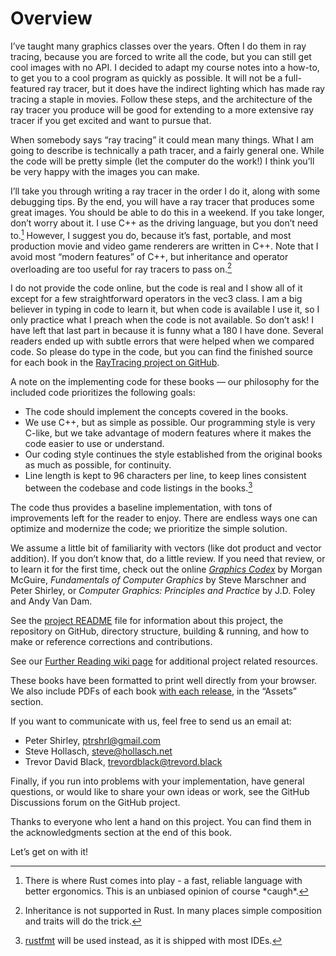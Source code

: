 # Overview

I’ve taught many graphics classes over the years. Often I do them in ray tracing, because you are forced to write all the code, but you can still get cool images with no API. I decided to adapt my course notes into a how-to, to get you to a cool program as quickly as possible. It will not be a full-featured ray tracer, but it does have the indirect lighting which has made ray tracing a staple in movies. Follow these steps, and the architecture of the ray tracer you produce will be good for extending to a more extensive ray tracer if you get excited and want to pursue that.

When somebody says “ray tracing” it could mean many things. What I am going to describe is technically a path tracer, and a fairly general one. While the code will be pretty simple (let the computer do the work!) I think you’ll be very happy with the images you can make.

I’ll take you through writing a ray tracer in the order I do it, along with some debugging tips. By the end, you will have a ray tracer that produces some great images. You should be able to do this in a weekend. If you take longer, don’t worry about it. I use C++ as the driving language, but you don’t need to.[^1a] However, I suggest you do, because it’s fast, portable, and most production movie and video game renderers are written in C++. Note that I avoid most “modern features” of C++, but inheritance and operator overloading are too useful for ray tracers to pass on.[^1b]

[^1a]: There is where Rust comes into play - a fast, reliable language with better ergonomics. This is an unbiased opinion of course \*caugh\*.

[^1b]: Inheritance is not supported in Rust. In many places simple composition and traits will do the trick.

I do not provide the code online, but the code is real and I show all of it except for a few straightforward operators in the vec3 class. I am a big believer in typing in code to learn it, but when code is available I use it, so I only practice what I preach when the code is not available. So don’t ask!
I have left that last part in because it is funny what a 180 I have done. Several readers ended up with subtle errors that were helped when we compared code. So please do type in the code, but you can find the finished source for each book in the [RayTracing project on GitHub](TODO).

A note on the implementing code for these books — our philosophy for the included code prioritizes the following goals:

- The code should implement the concepts covered in the books.
- We use C++, but as simple as possible. Our programming style is very C-like, but we take advantage of modern features where it makes the code easier to use or understand.
- Our coding style continues the style established from the original books as much as possible, for continuity.
- Line length is kept to 96 characters per line, to keep lines consistent between the codebase and code listings in the books.[^1c]

[^1c]: [rustfmt](https://github.com/rust-lang/rustfmt) will be used instead, as it is shipped with most IDEs.

The code thus provides a baseline implementation, with tons of improvements left for the reader to enjoy. There are endless ways one can optimize and modernize the code; we prioritize the simple solution.

We assume a little bit of familiarity with vectors (like dot product and vector addition). If you don’t know that, do a little review. If you need that review, or to learn it for the first time, check out the online *[Graphics Codex](https://graphicscodex.com/)* by Morgan McGuire, *Fundamentals of Computer Graphics* by Steve Marschner and Peter Shirley, or *Computer Graphics: Principles and Practice* by J.D. Foley and Andy Van Dam.

See the [project README](TODO) file for information about this project, the repository on GitHub, directory structure, building & running, and how to make or reference corrections and contributions.

See our [Further Reading wiki page](TODO) for additional project related resources.

These books have been formatted to print well directly from your browser. We also include PDFs of each book [with each release](TODO), in the “Assets” section.

If you want to communicate with us, feel free to send us an email at:

- Peter Shirley, [ptrshrl@gmail.com](mailto:ptrshrl@gmail.com)
- Steve Hollasch, [steve@hollasch.net](mailto:steve@hollasch.net)
- Trevor David Black, [trevordblack@trevord.black](mailto:trevordblack@trevord.black)

Finally, if you run into problems with your implementation, have general questions, or would like to share your own ideas or work, see the GitHub Discussions forum on the GitHub project.

Thanks to everyone who lent a hand on this project. You can find them in the acknowledgments section at the end of this book.

Let’s get on with it!
